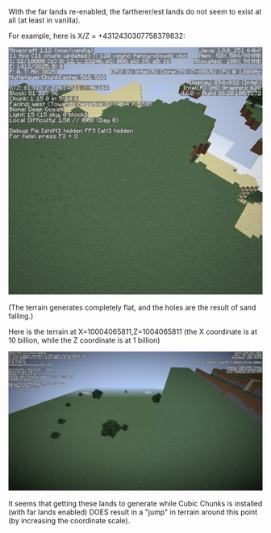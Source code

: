 With the far lands re-enabled, the fartherer/est lands do not seem to exist at all (at least in vanilla).

For example, here is X/Z = +4312430307758379832:

![FarLandsW1](https://raw.githubusercontent.com/ThisTestUser/FarLandsChronicles/master/assets/Ch5/FarLandsW1.png)

(The terrain generates completely flat, and the holes are the result of sand falling.)

Here is the terrain at X=10004065811,Z=1004065811 (the X coordinate is at 10 billion, while the Z coordinate is at 1 billion)

![FarLandsW2](https://raw.githubusercontent.com/ThisTestUser/FarLandsChronicles/master/assets/Ch5/FarLandsW2.png)

It seems that getting these lands to generate while Cubic Chunks is installed (with far lands enabled) DOES result in a "jump" in terrain around this point (by increasing the coordinate scale).